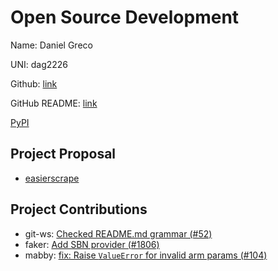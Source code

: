 # Open Source Development

Name: Daniel Greco

UNI: dag2226

Github: [link](https://github.com/dag2226)

GitHub README: [link](https://github.com/dag2226/dag2226/blob/main/README.md)

[PyPI](https://pypi.org/user/dag2226/)

## Project Proposal

- [easierscrape](../projects/python/easierscrape.md)

## Project Contributions

- git-ws: [Checked README.md grammar (#52)](https://github.com/c0fec0de/git-ws/pull/52)
- faker: [Add SBN provider (#1806)](https://github.com/joke2k/faker/pull/1806)
- mabby: [fix: Raise `ValueError` for invalid arm params (#104)](https://github.com/ew2664/mabby/pull/104)
